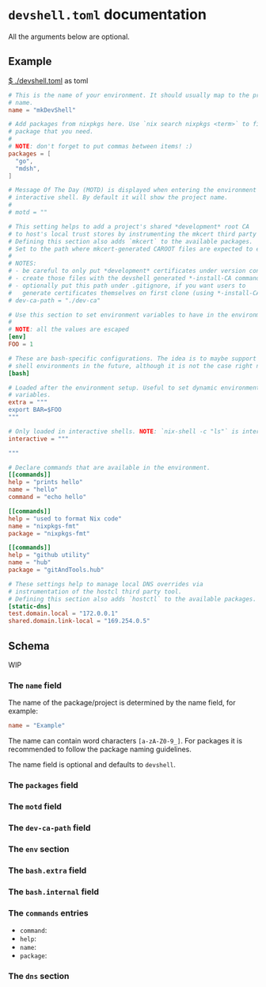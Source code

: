 # `devshell.toml` documentation

All the arguments below are optional.

## Example

[$ ./devshell.toml](./devshell.toml) as toml
```toml
# This is the name of your environment. It should usually map to the project
# name.
name = "mkDevShell"

# Add packages from nixpkgs here. Use `nix search nixpkgs <term>` to find the
# package that you need.
#
# NOTE: don't forget to put commas between items! :)
packages = [
  "go",
  "mdsh",
]

# Message Of The Day (MOTD) is displayed when entering the environment with an
# interactive shell. By default it will show the project name.
#
# motd = ""

# This setting helps to add a project's shared *development* root CA
# to host's local trust stores by instrumenting the mkcert third party tool.
# Defining this section also adds `mkcert` to the available packages.
# Set to the path where mkcert-generated CAROOT files are expected to exist
#
# NOTES:
# - be careful to only put *development* certificates under version control
# - create those files with the devshell generated *-install-CA command
# - optionally put this path under .gitignore, if you want users to
#   generate certificates themselves on first clone (using *-install-CA)
# dev-ca-path = "./dev-ca"

# Use this section to set environment variables to have in the environment.
#
# NOTE: all the values are escaped
[env]
FOO = 1

# These are bash-specific configurations. The idea is to maybe support other
# shell environments in the future, although it is not the case right now.
[bash]

# Loaded after the environment setup. Useful to set dynamic environment
# variables.
extra = """
export BAR=$FOO
"""

# Only loaded in interactive shells. NOTE: `nix-shell -c "ls"` is interactive
interactive = """

"""

# Declare commands that are available in the environment.
[[commands]]
help = "prints hello"
name = "hello"
command = "echo hello"

[[commands]]
help = "used to format Nix code"
name = "nixpkgs-fmt"
package = "nixpkgs-fmt"

[[commands]]
help = "github utility"
name = "hub"
package = "gitAndTools.hub"

# These settings help to manage local DNS overrides via
# instrumentation of the hostcl third party tool.
# Defining this section also adds `hostctl` to the available packages.
[static-dns]
test.domain.local = "172.0.0.1"
shared.domain.link-local = "169.254.0.5"
```

## Schema

WIP

### The `name` field

The name of the package/project is determined by the name field, for example:

```toml
name = "Example"
```

The name can contain word characters `[a-zA-Z0-9_]`. For packages it is
recommended to follow the package naming guidelines.

The name field is optional and defaults to `devshell`.

### The `packages` field

### The `motd` field

### The `dev-ca-path` field

### The `env` section

### The `bash.extra` field

### The `bash.internal` field

### The `commands` entries

* `command`:
* `help`:
* `name`:
* `package`:

### The `dns` section

